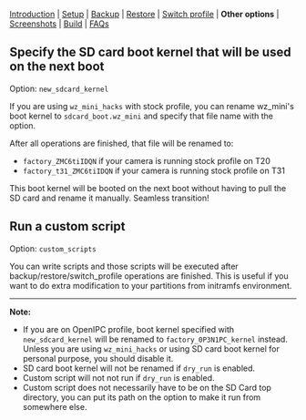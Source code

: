 
[Introduction](README.md) | [Setup](README_setup.md) | [Backup](README_backup.md) | [Restore](README_restore.md) | [Switch profile](README_switch_profile.md) | **Other options** | [Screenshots](README_screenshots.md) | [Build](README_build.md) | [FAQs](README_FAQs.md)



## Specify the SD card boot kernel that will be used on the next boot

Option: `new_sdcard_kernel`

If you are using `wz_mini_hacks` with stock profile, you can rename wz_mini's boot kernel to `sdcard_boot.wz_mini` and specify that file name with the option.

After all operations are finished, that file will be renamed to:

- `factory_ZMC6tiIDQN` if your camera is running stock profile on T20
- `factory_t31_ZMC6tiIDQN` if your camera is running stock profile on T31

This boot kernel will be booted on the next boot without having to pull the SD card and rename it manually. Seamless transition!


## Run a custom script

Option: `custom_scripts`

You can write scripts and those scripts will be executed after backup/restore/switch_profile operations are finished. This is useful if you want to do extra modification to your partitions from initramfs environment.

-----
**Note:**
- If you are on OpenIPC profile, boot kernel specified with `new_sdcard_kernel` will be renamed to `factory_0P3N1PC_kernel` instead. Unless you are using `wz_mini_hacks` or using SD card boot kernel for personal purpose, you should disable it.
- SD card boot kernel will not be renamed if `dry_run` is enabled.
- Custom script will not not run if `dry_run` is enabled.
- Custom script does not necessarily have to be on the SD Card top directory, you can put its path on the option to make it run from somewhere else.

